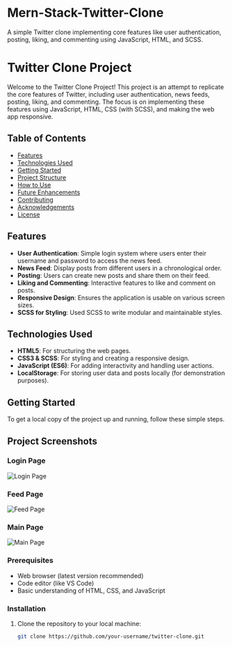# Mern-Stack-Twitter-Clone
A simple Twitter clone implementing core features like user authentication, posting, liking, and commenting using JavaScript, HTML, and SCSS.
<br>
# Twitter Clone Project

Welcome to the Twitter Clone Project! This project is an attempt to replicate the core features of Twitter, including user authentication, news feeds, posting, liking, and commenting. The focus is on implementing these features using JavaScript, HTML, CSS (with SCSS), and making the web app responsive.

## Table of Contents

- [Features](#features)
- [Technologies Used](#technologies-used)
- [Getting Started](#getting-started)
- [Project Structure](#project-structure)
- [How to Use](#how-to-use)
- [Future Enhancements](#future-enhancements)
- [Contributing](#contributing)
- [Acknowledgements](#acknowledgements)
- [License](#license)

## Features

- **User Authentication**: Simple login system where users enter their username and password to access the news feed.
- **News Feed**: Display posts from different users in a chronological order.
- **Posting**: Users can create new posts and share them on their feed.
- **Liking and Commenting**: Interactive features to like and comment on posts.
- **Responsive Design**: Ensures the application is usable on various screen sizes.
- **SCSS for Styling**: Used SCSS to write modular and maintainable styles.

## Technologies Used

- **HTML5**: For structuring the web pages.
- **CSS3 & SCSS**: For styling and creating a responsive design.
- **JavaScript (ES6)**: For adding interactivity and handling user actions.
- **LocalStorage**: For storing user data and posts locally (for demonstration purposes).

## Getting Started

To get a local copy of the project up and running, follow these simple steps.
## Project Screenshots

### Login Page
![Login Page](.D:\Twitter-Clone-Project\feed.JPG/login.JPG)

### Feed Page
![Feed Page](./feed.JPG)

### Main Page
![Main Page](./main.JPG)


### Prerequisites

- Web browser (latest version recommended)
- Code editor (like VS Code)
- Basic understanding of HTML, CSS, and JavaScript

### Installation

1. Clone the repository to your local machine:
   ```bash
   git clone https://github.com/your-username/twitter-clone.git


